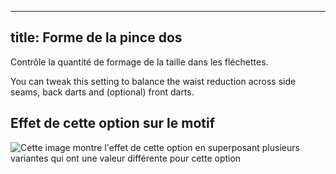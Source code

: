***

## title: Forme de la pince dos

Contrôle la quantité de formage de la taille dans les fléchettes.

You can tweak this setting to balance the waist reduction across side seams, back darts and (optional) front darts.

## Effet de cette option sur le motif

![Cette image montre l'effet de cette option en superposant plusieurs variantes qui ont une valeur différente pour cette option](simone\_backdartshaping\_sample.svg "Effet de cette option sur le motif")
